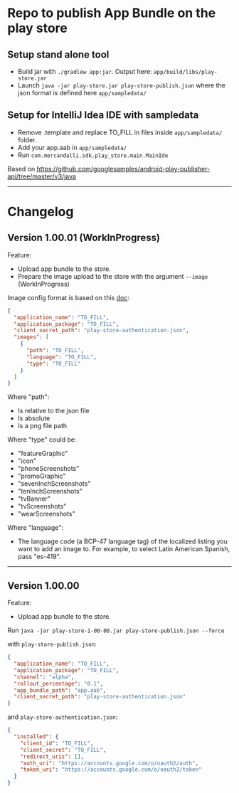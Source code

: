 # Repo to publish App Bundle on the play store

## Setup stand alone tool

- Build jar with `./gradlew app:jar`. Output here: `app/build/libs/play-store.jar`
- Launch `java -jar play-store.jar play-store-publish.json` where the json format is defined here `app/sampledata/`

## Setup for IntelliJ Idea IDE with sampledata

- Remove .template and replace TO_FILL in files inside `app/sampledata/` folder.
- Add your app.aab in `app/sampledata/`
- Run `com.mercandalli.sdk.play_store.main.MainIde`

Based on https://github.com/googlesamples/android-play-publisher-api/tree/master/v3/java

----

# Changelog

## Version 1.00.01 (WorkInProgress)

Feature:
- Upload app bundle to the store.
- Prepare the image upload to the store with the argument `--image` (WorkInProgress)

Image config format is based on this [doc](https://developers.google.com/android-publisher/api-ref/edits/images/upload):

````json
{
  "application_name": "TO_FILL",
  "application_package": "TO_FILL",
  "client_secret_path": "play-store-authentication.json",
  "images": [
    {
      "path": "TO_FILL",
      "language": "TO_FILL",
      "type": "TO_FILL"
    }
  ]
}
````

Where "path":
- Is relative to the json file
- Is absolute
- Is a png file path

Where "type" could be:
- "featureGraphic"
- "icon"
- "phoneScreenshots"
- "promoGraphic"
- "sevenInchScreenshots"
- "tenInchScreenshots"
- "tvBanner"
- "tvScreenshots"
- "wearScreenshots"

Where "language":
- The language code (a BCP-47 language tag) of the localized listing you want to add an image to. 
For example, to select Latin American Spanish, pass "es-419".

----

## Version 1.00.00

Feature:
- Upload app bundle to the store.

Run `java -jar play-store-1-00-00.jar play-store-publish.json --force`

with `play-store-publish.json`:

```json
{
  "application_name": "TO_FILL",
  "application_package": "TO_FILL",
  "channel": "alpha",
  "rollout_percentage": "0.1",
  "app_bundle_path": "app.aab",
  "client_secret_path": "play-store-authentication.json"
}
``` 

and `play-store-authentication.json`:

```json
{
  "installed": {
    "client_id": "TO_FILL",
    "client_secret": "TO_FILL",
    "redirect_uris": [],
    "auth_uri": "https://accounts.google.com/o/oauth2/auth",
    "token_uri": "https://accounts.google.com/o/oauth2/token"
  }
}
``` 
